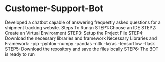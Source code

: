 # Customer-Support-Bot
Developed a chatbot capable of answering frequently asked questions for a shipment tracking website.
Steps To Run:\n
STEP1: Choose an IDE
STEP2: Create an Virtual Environment
STEP3: Setup the Project File
STEP4: Download the necessary libraries and framework
Necessary Libraries and Framework:
-pip
-pyhton
-numpy
-pandas
-nltk
-keras
-tensorflow
-flask
STEP5: Download the repository and save the files locally
STEP6: The BOT is ready to run
